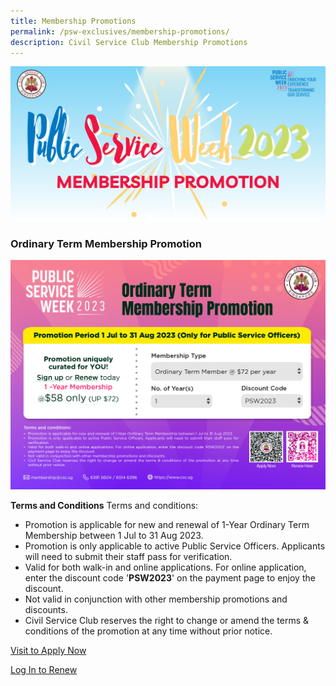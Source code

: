 ```yaml
---
title: Membership Promotions
permalink: /psw-exclusives/membership-promotions/
description: Civil Service Club Membership Promotions
---
```

![MEMBERSHIP PROMOTIONS](/images/PSW2023%20Exclusive_image/psw%202023%20website%20image.png)
<br>
### Ordinary Term Membership Promotion
![](/images/PSW2023%20Exclusive_image/psw%20ordinary%20term%20membership%2023.jpg)<br> 


**Terms and Conditions**
Terms and conditions:
* Promotion is applicable for new and renewal of 1-Year Ordinary Term Membership between 1 Jul to 31 Aug 2023. <br>
* Promotion is only applicable to active Public Service Officers. Applicants will need to submit their staff pass for
verification.<br>
* Valid for both walk-in and online applications. For online application, enter the discount code '**PSW2023**' on the
payment page to enjoy the discount. <br>
* Not valid in conjunction with other membership promotions and discounts.<br>
* Civil Service Club reserves the right to change or amend the terms &amp; conditions of the promotion at any time
without prior notice.

[Visit to Apply Now](https://gateway.csc.sg/webclub/membership/clubnewsignup.tbred?webpage=newmbrsignup&amp;ACTION=Continue)

[Log In to Renew ](https://gateway.csc.sg/webclub/facilities/)